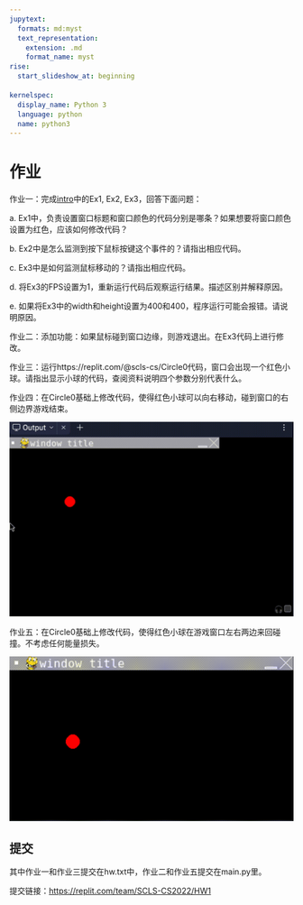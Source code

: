 ```yaml
---
jupytext:
  formats: md:myst
  text_representation:
    extension: .md
    format_name: myst
rise:
  start_slideshow_at: beginning

kernelspec:
  display_name: Python 3
  language: python
  name: python3
---
```


# 作业 #

作业一：完成[intro](intro.md)中的Ex1, Ex2, Ex3，回答下面问题：

a. Ex1中，负责设置窗口标题和窗口颜色的代码分别是哪条？如果想要将窗口颜色设置为红色，应该如何修改代码？

b. Ex2中是怎么监测到按下鼠标按键这个事件的？请指出相应代码。

c. Ex3中是如何监测鼠标移动的？请指出相应代码。

d. 将Ex3的FPS设置为1，重新运行代码后观察运行结果。描述区别并解释原因。

e. 如果将Ex3中的width和height设置为400和400，程序运行可能会报错。请说明原因。

作业二：添加功能：如果鼠标碰到窗口边缘，则游戏退出。在Ex3代码上进行修改。

作业三：运行https://replit.com/@scls-cs/Circle0代码，窗口会出现一个红色小球。请指出显示小球的代码，查阅资料说明四个参数分别代表什么。

作业四：在Circle0基础上修改代码，使得红色小球可以向右移动，碰到窗口的右侧边界游戏结束。

![move.gif](move.gif)

作业五：在Circle0基础上修改代码，使得红色小球在游戏窗口左右两边来回碰撞。不考虑任何能量损失。

![collision.gif](collision.gif)


## 提交 ##

其中作业一和作业三提交在hw.txt中，作业二和作业五提交在main.py里。

提交链接：https://replit.com/team/SCLS-CS2022/HW1
